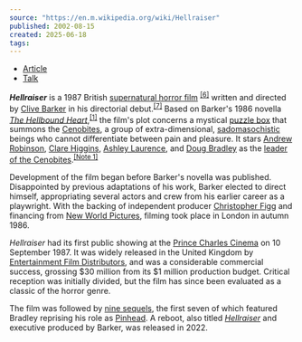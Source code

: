 ```yaml
---
source: "https://en.m.wikipedia.org/wiki/Hellraiser"
published: 2002-08-15
created: 2025-06-18
tags:
---
```

- [Article](https://en.m.wikipedia.org/wiki/Hellraiser)
- [Talk](https://en.m.wikipedia.org/wiki/Talk:Hellraiser)

***Hellraiser*** is a 1987 British [supernatural horror film](https://en.m.wikipedia.org/wiki/Supernatural_horror_film "Supernatural horror film") <sup><a href="https://en.m.wikipedia.org/wiki/#cite_note-Binion-6"><span>[</span>6<span>]</span></a></sup> written and directed by [Clive Barker](https://en.m.wikipedia.org/wiki/Clive_Barker "Clive Barker") in his directorial debut.<sup><a href="https://en.m.wikipedia.org/wiki/#cite_note-7"><span>[</span>7<span>]</span></a></sup> Based on Barker's 1986 novella *[The Hellbound Heart](https://en.m.wikipedia.org/wiki/The_Hellbound_Heart "The Hellbound Heart")*,<sup><a href="https://en.m.wikipedia.org/wiki/#cite_note-mfb-review-1"><span>[</span>1<span>]</span></a></sup> the film's plot concerns a mystical [puzzle box](https://en.m.wikipedia.org/wiki/Puzzle_box "Puzzle box") that summons the [Cenobites](https://en.m.wikipedia.org/wiki/Cenobite_\(Hellraiser\) "Cenobite (Hellraiser)"), a group of extra-dimensional, [sadomasochistic](https://en.m.wikipedia.org/wiki/Sadomasochism "Sadomasochism") beings who cannot differentiate between pain and pleasure. It stars [Andrew Robinson](https://en.m.wikipedia.org/wiki/Andrew_Robinson_\(actor\) "Andrew Robinson (actor)"), [Clare Higgins](https://en.m.wikipedia.org/wiki/Clare_Higgins "Clare Higgins"), [Ashley Laurence](https://en.m.wikipedia.org/wiki/Ashley_Laurence "Ashley Laurence"), and [Doug Bradley](https://en.m.wikipedia.org/wiki/Doug_Bradley "Doug Bradley") as the [leader of the Cenobites](https://en.m.wikipedia.org/wiki/Pinhead_\(Hellraiser\) "Pinhead (Hellraiser)").<sup><a href="https://en.m.wikipedia.org/wiki/#cite_note-Pinhead-8"><span>[</span>Note 1<span>]</span></a></sup>

Development of the film began before Barker's novella was published. Disappointed by previous adaptations of his work, Barker elected to direct himself, appropriating several actors and crew from his earlier career as a playwright. With the backing of independent producer [Christopher Figg](https://en.m.wikipedia.org/wiki/Christopher_Figg "Christopher Figg") and financing from [New World Pictures](https://en.m.wikipedia.org/wiki/New_World_Pictures "New World Pictures"), filming took place in London in autumn 1986.

*Hellraiser* had its first public showing at the [Prince Charles Cinema](https://en.m.wikipedia.org/wiki/Prince_Charles_Cinema "Prince Charles Cinema") on 10 September 1987. It was widely released in the United Kingdom by [Entertainment Film Distributors](https://en.m.wikipedia.org/wiki/Entertainment_Film_Distributors "Entertainment Film Distributors"), and was a considerable commercial success, grossing $30 million from its $1 million production budget. Critical reception was initially divided, but the film has since been evaluated as a classic of the horror genre.

The film was followed by [nine sequels](https://en.m.wikipedia.org/wiki/Hellraiser_\(franchise\)#Films "Hellraiser (franchise)"), the first seven of which featured Bradley reprising his role as [Pinhead](https://en.m.wikipedia.org/wiki/Pinhead_\(Hellraiser\) "Pinhead (Hellraiser)"). A reboot, also titled [*Hellraiser*](https://en.m.wikipedia.org/wiki/Hellraiser_\(2022_film\) "Hellraiser (2022 film)") and executive produced by Barker, was released in 2022.